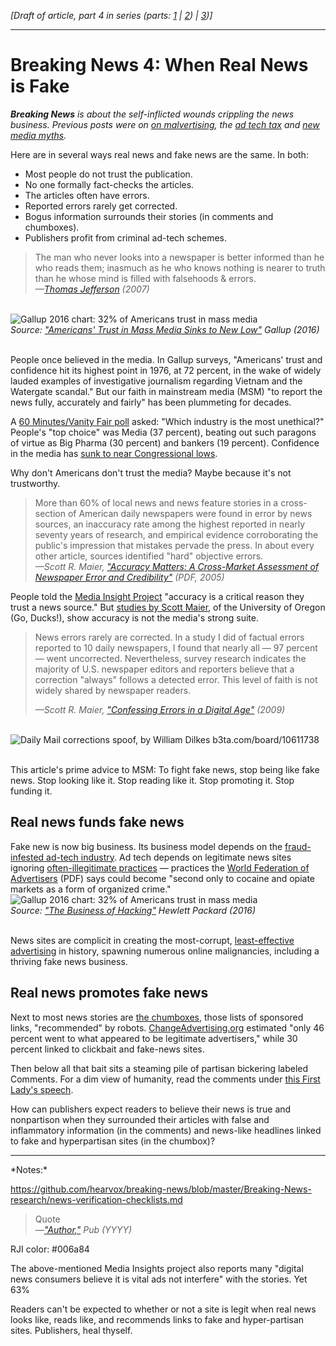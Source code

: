 <em>[Draft of article, part 4 in series (parts: <a href="https://www.rjionline.org/stories/breaking-news-1-how-monetizing-became-malvertising">1</a> | <a href="https://www.rjionline.org/stories/breaking-news-2-when-good-ads-go-bad">2</a>) | <a href="https://www.rjionline.org/stories/breaking-news-3-new-media-myths">3</a>)]</em>
_____________________

<h1>Breaking News 4: When Real News is Fake</h1>

<em><strong>Breaking News</strong> is about the self-inflicted wounds crippling the news business. Previous posts were on <a href="https://www.rjionline.org/stories/breaking-news-1-how-monetizing-became-malvertising">on malvertising</a>, the <a href=https://www.rjionline.org/stories/breaking-news-2-when-good-ads-go-bad>ad tech tax</a> and <a href="https://www.rjionline.org/stories/breaking-news-3-new-media-myths">new media myths</a>.</em>

Here are in several ways real news and fake news are the same. In both:
<ul>
	<li>Most people do not trust the publication.</li>
	<li>No one formally fact-checks the articles.</li>
	<li>The articles often have errors.</li>
	<li>Reported errors rarely get corrected.</li>
	<li>Bogus information surrounds their stories (in comments and chumboxes).</li>
	<li>Publishers profit from criminal ad-tech schemes.</li>
</ul>

<blockquote>
The man who never looks into a newspaper is better informed than he who reads them; inasmuch as he who knows nothing is nearer to truth than he whose mind is filled with falsehoods &amp; errors.
<div><cite>&mdash;<a href="http://press-pubs.uchicago.edu/founders/documents/amendI_speechs29.html">Thomas Jefferson</a> (2007)</cite></div>
</blockquote>

<br />
<figure style="margin: auto; width: 600px;">
<img src="https://github.com/hearvox/breaking-news/blob/master/assets/Gallup-trust-mass-media-crop.png?raw=true" alt="Gallup 2016 chart:  32% of Americans trust in mass media" />
<figcaption><em>Source: <a href="http://www.gallup.com/poll/195542/americans-trust-mass-media-sinks-new-low.aspx">"Americans' Trust in Mass Media Sinks to New Low"</a> Gallup (2016)</em></figcaption>
</figure>
<br />

People once believed in the media. In Gallup surveys, "Americans' trust and confidence hit its highest point in 1976, at 72 percent, in the wake of widely lauded examples of investigative journalism regarding Vietnam and the Watergate scandal." But our faith in mainstream media (MSM) "to report the news fully, accurately and fairly" has been plummeting for decades. 

A <a href="http://www.cbsnews.com/news/60-minutes-vanity-fair-poll-modern-workplace/">60 Minutes/Vanity Fair poll</a> asked: "Which industry is the most unethical?" People's "top choice" was Media (37 percent), beating out such paragons of virtue as Big Pharma (30 percent) and bankers (19 percent). Confidence in the media has <a href="https://www.americanpressinstitute.org/publications/reports/survey-research/lose-trust/#chart-1">sunk to near Congressional lows</a>.

Why don't Americans don't trust the media? Maybe because it's not trustworthy.   

<blockquote>
More than 60% of local news and news feature stories in a cross-section of American daily newspapers were found in error by news sources, an inaccuracy rate among the highest reported in nearly seventy years of research, and empirical evidence corroborating the public's impression that mistakes pervade the press. In about every other article, sources identified "hard" objective errors.
<div><cite>&mdash;Scott R. Maier, <a href="https://www.researchgate.net/publication/241655705_Accuracy_Matters_A_Cross-Market_Assessment_of_Newspaper_Error_and_Credibility">"Accuracy Matters: A Cross-Market Assessment of Newspaper Error and Credibility"</a> (PDF, 2005)</cite></div>
</blockquote>

People told the <a href="https://www.americanpressinstitute.org/publications/reports/survey-research/trust-news/">Media Insight Project</a> "accuracy is a critical reason they trust a news source." But <a href="https://www.poynter.org/2012/new-study-shows-how-newspaper-inaccuracies-transcend-journalism-cultures-national-borders/176273/">studies by Scott Maier</a>, of the University of Oregon (Go, Ducks!), show accuracy is not the media's strong suite.
<blockquote>

News errors rarely are corrected. In a study I did of factual errors reported to 10 daily newspapers, I found that nearly all &mdash; 97 percent &mdash; went uncorrected. Nevertheless, survey research indicates the majority of U.S. newspaper editors and reporters believe that a correction "always" follows a detected error. This level of faith is not widely shared by newspaper readers.
<div><cite>&mdash;Scott R. Maier, <a href="http://niemanreports.org/articles/confessing-errors-in-a-digital-age/">"Confessing Errors in a Digital Age"</a> (2009)</cite></div>
</blockquote>

<br />
<figure style="margin: auto; width: 600px;">
<img src="https://github.com/hearvox/breaking-news/blob/master/assets/Daily-Mail-corrections-crop.png?raw=true" alt="Daily Mail corrections spoof, by William Dilkes b3ta.com/board/10611738" />
</figure>
<br />

This article's prime advice to MSM: To fight fake news, stop being like fake news. Stop looking like it. Stop reading like it. Stop promoting it. Stop funding it.

<h2>Real news funds fake news</h2>
Fake new is now big business. Its business model depends on the <a href="https://www.rjionline.org/stories/breaking-news-2-when-good-ads-go-bad">fraud-infested ad-tech industry</a>. Ad tech depends on legitimate news sites ignoring <a href="https://www.rjionline.org/stories/breaking-news-1-how-monetizing-became-malvertising">often-illegitimate practices</a> &mdash; practices the <a href="http://www.wfanet.org/pdf/WFA_Compendium_Of_Ad_Fraud_Knowledge.pdf">World Federation of Advertisers</a> (PDF) says could become "second only to cocaine and opiate markets as a form of organized crime."

<br />
<figure style="margin: auto; width: 600px;">
<img src="https://github.com/hearvox/breaking-news/blob/master/assets/HP-business-of-hacking-crop.png?raw=true" alt="Gallup 2016 chart:  32% of Americans trust in mass media" />
<figcaption><em>Source: <a href="http://www8.hp.com/us/en/software-solutions/hacking-report/">"The Business of Hacking"</a> Hewlett Packard (2016)</em></figcaption>
</figure>
<br />

News sites are complicit in creating the most-corrupt, <a href="http://adcontrarian.blogspot.com/2017/01/display-ads-my-3-worth.html">least-effective advertising</a> in history, spawning numerous online malignancies, including a thriving fake news business.

<h2>Real news promotes fake news</h2>

Next to most news stories are <a href="https://theawl.com/a-complete-taxonomy-of-internet-chum-de0b7a070a2d#.2e7umo5mn">the chumboxes</a>, those lists of sponsored links, "recommended" by robots. <a href=" http://changeadvertising.org/the-clickbait-report/">ChangeAdvertising.org</a> estimated "only 46 percent went to what appeared to be legitimate advertisers," while 30 percent linked to clickbait and fake-news sites.

Then below all that bait sits a steaming pile of partisan bickering labeled Comments. For a dim view of humanity, read the comments under <a href="https://www.washingtonpost.com/news/education/wp/2017/01/06/i-hope-ive-made-you-proud-first-lady-michelle-obama-chokes-up-during-speech-to-educators/">this First Lady's speech</a>. 

How can publishers expect readers to believe their news is true and nonpartison when they surrounded their articles with false and inflammatory information (in the comments) and news-like headlines linked to fake and hyperpartisan sites (in the chumbox)?

<hr />
*Notes:*

https://github.com/hearvox/breaking-news/blob/master/Breaking-News-research/news-verification-checklists.md

<blockquote>
Quote
<div><cite>&mdash;<a href="">"Author,"</a> Pub (YYYY)</cite></div>
</blockquote>

RJI color: #006a84

The above-mentioned Media Insights project also reports many "digital news consumers believe it is vital ads not interfere" with the stories. Yet	63%

Readers can't be expected to whether or not a site is legit when real news looks like, reads like, and recommends links to fake and hyper-partisan sites. Publishers, heal thyself.
